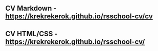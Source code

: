  ## CV Markdown - https://krekrekerok.github.io/rsschool-cv/cv
 ## CV HTML/CSS - https://krekrekerok.github.io/rsschool-cv/

